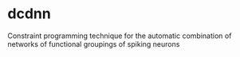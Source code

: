 # dcdnn
Constraint programming technique for the automatic combination of networks of functional groupings of spiking neurons

